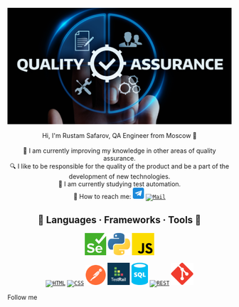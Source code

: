 ![Header](https://github.com/SarusTech/sarustech/blob/main/assets/333.jpg)


<p align="center" dir="auto">
    Hi, I'm Rustam Safarov, QA Engineer from Moscow 👋
    <br>
    <br>
    🤖 I am currently improving my knowledge in other areas of quality assurance.
    <br>
    🔍 I like to be responsible for the quality of the product and be a part of the development of new technologies.
    <br>
    🚀 I am currently studying test automation.
    <br>
    📡 How to reach me: 
    <code><a href="https://t.me/SarusBank" rel="nofollow"><img height="25" src="https://raw.githubusercontent.com/SarusTech/sarustech/main/assets/telegram.png" alt="LinkedIn" title="LinkedIn" style="max-width: 100%;"></a></code>
    <code><a href="mailto: rooxsystem@gmail.com"><img height="25" src="https://camo.githubusercontent.com/83a5548f26ad04993dc5bff59532fdb0ed43b8fd09702d9a352aa7b03f76f9cb/68747470733a2f2f63646e2d69636f6e732d706e672e666c617469636f6e2e636f6d2f3531322f3238312f3238313736392e706e67" alt="Mail" title="Mail" data-canonical-src="https://cdn-icons-png.flaticon.com/512/281/281769.png" style="max-width: 100%;" class=""></a></code>
</p>



<h2 align="center">🔨 Languages · Frameworks · Tools 🔨</h2>

<div align="center" dir="auto">
    <code><a target="_blank" rel="noopener noreferrer nofollow" href="https://raw.githubusercontent.com/SarusTech/sarustech/main/assets/Selenium_Logo.png"><img height="50" src="https://raw.githubusercontent.com/SarusTech/sarustech/main/assets/Selenium_Logo.png" alt="Selenium" title="Selenium" style="max-width: 100%;"></a></code>
  <code><a target="_blank" rel="noopener noreferrer nofollow" href=https://raw.githubusercontent.com/SarusTech/sarustech/main/assets/Python_logo_icon.png><img height="50" src="https://raw.githubusercontent.com/SarusTech/sarustech/main/assets/Python_logo_icon.png" alt="Python" title="Python" style="max-width: 100%;"></a></code>
  <code><a target="_blank" rel="noopener noreferrer nofollow" href="https://raw.githubusercontent.com/SarusTech/sarustech/main/assets/javascript_js_logo_icon.png"><img height="50" src="https://raw.githubusercontent.com/SarusTech/sarustech/main/assets/javascript_js_logo_icon.png" alt="JavaScript" title="JavaScript" style="max-width: 100%;"></a></code>
<p dir="auto">
<code><a target="_blank" rel="noopener noreferrer nofollow" href="https://user-images.githubusercontent.com/25181517/192158954-f88b5814-d510-4564-b285-dff7d6400dad.png"><img height="50" src="https://user-images.githubusercontent.com/25181517/192158954-f88b5814-d510-4564-b285-dff7d6400dad.png" alt="HTML" title="HTML" style="max-width: 100%;"></a></code>
<code><a target="_blank" rel="noopener noreferrer nofollow" href="https://user-images.githubusercontent.com/25181517/183898674-75a4a1b1-f960-4ea9-abcb-637170a00a75.png"><img height="50" src="https://user-images.githubusercontent.com/25181517/183898674-75a4a1b1-f960-4ea9-abcb-637170a00a75.png" alt="CSS" title="CSS" style="max-width: 100%;"></a></code>
<code><a target="_blank" rel="noopener noreferrer nofollow" href="https://raw.githubusercontent.com/SarusTech/sarustech/a50f84f8edd3fb06abaad098769c1990f624c858/assets/postman-icon.svg"><img height="45" src="https://raw.githubusercontent.com/SarusTech/sarustech/a50f84f8edd3fb06abaad098769c1990f624c858/assets/postman-icon.svg" alt="Postman" title="Postman" style="max-width: 100%;"></a></code>
<code><a target="_blank" rel="noopener noreferrer nofollow" href="https://raw.githubusercontent.com/SarusTech/sarustech/main/assets/course_16274_image.png"><img height="50" src="https://raw.githubusercontent.com/SarusTech/sarustech/main/assets/course_16274_image.png" alt="TestRail" title="TestRail" style="max-width: 100%;"></a></code>
<code><a target="_blank" rel="noopener noreferrer nofollow" href="https://raw.githubusercontent.com/SarusTech/sarustech/main/assets/sql-database-generic-icon-1521x2048-d0vdpxpg.png"><img height="50" src="https://raw.githubusercontent.com/SarusTech/sarustech/main/assets/sql-database-generic-icon-1521x2048-d0vdpxpg.png" alt="SQL" title="SQL" style="max-width: 100%;"></a></code>
<code><a target="_blank" rel="noopener noreferrer nofollow" href="https://user-images.githubusercontent.com/25181517/192107858-fe19f043-c502-4009-8c47-476fc89718ad.png"><img height="50" src="https://user-images.githubusercontent.com/25181517/192107858-fe19f043-c502-4009-8c47-476fc89718ad.png" alt="REST" title="REST" style="max-width: 100%;"></a></code>
<code><a target="_blank" rel="noopener noreferrer nofollow" href="https://raw.githubusercontent.com/SarusTech/sarustech/main/assets/git.png"><img height="50" src="https://raw.githubusercontent.com/SarusTech/sarustech/main/assets/git.png" alt="Git" title="Git" style="max-width: 100%;"></a></code></p>
</div>


Follow me

